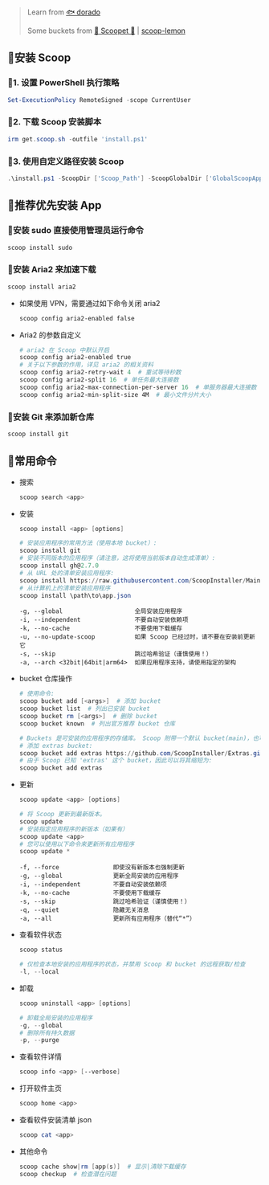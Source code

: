 > Learn from [🐟 dorado](https://github.com/chawyehsu/dorado)
>
> Some buckets from [🍨 Scoopet 🍨](https://github.com/ivaquero/scoopet) | [scoop-lemon](https://github.com/hoilc/scoop-lemon)

## :green_book:安装 Scoop
### :blue_book:1. 设置 PowerShell 执行策略

```powershell
Set-ExecutionPolicy RemoteSigned -scope CurrentUser
```

### :blue_book:2. 下载 Scoop 安装脚本

```powershell
irm get.scoop.sh -outfile 'install.ps1'
```

### :blue_book:3. 使用自定义路径安装 Scoop

```powershell
.\install.ps1 -ScoopDir ['Scoop_Path'] -ScoopGlobalDir ['GlobalScoopApps_Path'] -NoProxy
```

## :green_book:推荐优先安装 App

### :blue_book:安装 sudo 直接使用管理员运行命令

```powershell
scoop install sudo
```

### :blue_book:安装 Aria2 来加速下载

```powershell
scoop install aria2
```
- 如果使用 VPN，需要通过如下命令关闭 aria2

    ```powershell
    scoop config aria2-enabled false
    ```

- Aria2 的参数自定义

    ```powershell
    # aria2 在 Scoop 中默认开启
    scoop config aria2-enabled true
    # 关于以下参数的作用，详见 aria2 的相关资料
    scoop config aria2-retry-wait 4  # 重试等待秒数
    scoop config aria2-split 16  # 单任务最大连接数
    scoop config aria2-max-connection-per-server 16  # 单服务器最大连接数
    scoop config aria2-min-split-size 4M  # 最小文件分片大小
    ```

### :blue_book:安装 Git 来添加新仓库

```powershell
scoop install git
```

## :green_book:常用命令

- 搜索

  ```powershell
  scoop search <app>
  ```

- 安装

  ```powershell
  scoop install <app> [options]
  ```

  ```powershell
  # 安装应用程序的常用方法（使用本地 bucket）:
  scoop install git
  # 安装不同版本的应用程序（请注意，这将使用当前版本自动生成清单）:
  scoop install gh@2.7.0
  # 从 URL 处的清单安装应用程序:
  scoop install https://raw.githubusercontent.com/ScoopInstaller/Main/master/bucket/runat.json
  # 从计算机上的清单安装应用程序
  scoop install \path\to\app.json
  ```

  ```
  -g, --global                    全局安装应用程序
  -i, --independent               不要自动安装依赖项
  -k, --no-cache                  不要使用下载缓存
  -u, --no-update-scoop           如果 Scoop 已经过时，请不要在安装前更新它
  -s, --skip                      跳过哈希验证（谨慎使用！）
  -a, --arch <32bit|64bit|arm64>  如果应用程序支持，请使用指定的架构
  ```

- bucket 仓库操作

  ```powershell
  # 使用命令:
  scoop bucket add [<args>]  # 添加 bucket
  scoop bucket list  # 列出已安装 bucket
  scoop bucket rm [<args>]  # 删除 bucket
  scoop bucket known  # 列出官方推荐 bucket 仓库
  
  # Buckets 是可安装的应用程序的存储库。 Scoop 附带一个默认 bucket(main)，也可以添加您或其他人已发布的 bucket。
  # 添加 extras bucket:
  scoop bucket add extras https://github.com/ScoopInstaller/Extras.git
  # 由于 Scoop 已知 'extras' 这个 bucket，因此可以将其缩短为:
  scoop bucket add extras
  ```

- 更新

  ```powershell
  scoop update <app> [options]
  
  # 将 Scoop 更新到最新版本。
  scoop update
  # 安装指定应用程序的新版本（如果有）
  scoop update <app>
  # 您可以使用以下命令来更新所有应用程序
  scoop update *
  ```

  ```
  -f, --force               即使没有新版本也强制更新
  -g, --global              更新全局安装的应用程序
  -i, --independent         不要自动安装依赖项
  -k, --no-cache            不要使用下载缓存
  -s, --skip                跳过哈希验证（谨慎使用！）
  -q, --quiet               隐藏无关消息
  -a, --all                 更新所有应用程序（替代“*”）
  ```

- 查看软件状态

  ```powershell
  scoop status

  # 仅检查本地安装的应用程序的状态，并禁用 Scoop 和 bucket 的远程获取/检查
  -l, --local
  ```

- 卸载

  ```powershell
  scoop uninstall <app> [options]

  # 卸载全局安装的应用程序
  -g, --global
  # 删除所有持久数据
  -p, --purge
  ```

- 查看软件详情

  ```powershell
  scoop info <app> [--verbose]
  ```

- 打开软件主页

  ```powershell
  scoop home <app>
  ```

- 查看软件安装清单 json

  ```powershell
  scoop cat <app>
  ```

- 其他命令

  ```powershell
  scoop cache show|rm [app(s)]  # 显示|清除下载缓存
  scoop checkup  # 检查潜在问题
  ```

